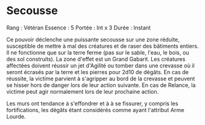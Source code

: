 # Secousse

Rang : Vétéran
Essence : 5
Portée : Int x 3
Durée : Instant

Ce pouvoir déclenche une puissante secousse sur une zone réduite, susceptible de mettre à mal des créatures et de raser des bâtiments entiers. Il ne fonctionne que sur la terre ferme (pas sur le sable, l'eau, le bois, ou des sol construits). La zone d'effet est un Grand Gabarit. Les créatures affectées doivent réussir un jet d'Agilité ou tomber dans une crevasse où il seront écrasés par la terre et les pierres pour 2d10 de dégâts. En cas de réussite, la victime parvient à s'agripper au bord de la crevasse et peuvent se hisser hors de danger lors de leur action suivante. En cas de Relance, la victime peut agir normalement lors de leur prochaine action.

Les murs ont tendance à s'effondrer et à à se fissurer, y compris les fortifications, les dégâts étant considérés comme ayant l'attribut Arme Lourde.
